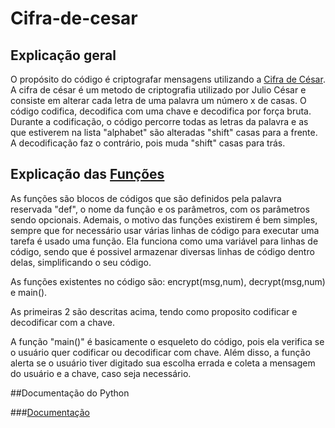 # Cifra-de-cesar

## Explicação geral

O propósito do código é criptografar mensagens utilizando a [Cifra de César](https://pt.wikipedia.org/wiki/Cifra_de_C%C3%A9sar). A cifra de césar é um metodo de criptografia utilizado por Julio César e consiste em alterar cada letra de uma palavra um número x de casas.
O código codifica, decodifica com uma chave e decodifica por força bruta.
Durante a codificação, o código percorre todas as letras da palavra e as que estiverem na lista "alphabet" são alteradas "shift" casas para a frente.
A decodificação faz o contrário, pois muda "shift" casas para trás.

## Explicação das [Funções](https://docs.python.org/pt-br/3.10/tutorial/controlflow.html#defining-functions)
As funções são blocos de códigos que são definidos pela palavra reservada "def", o nome da função e os parâmetros, com os parâmetros sendo opcionais. Ademais, o motivo das funções existirem é bem simples, sempre que for necessário usar várias linhas de código para executar uma tarefa é usado uma função. Ela funciona como uma variável para linhas de código, sendo que é possivel armazenar diversas linhas de código dentro delas, simplificando o seu código.

As funções existentes no código são: encrypt(msg,num), decrypt(msg,num) e main().

As primeiras 2 são descritas acima, tendo como proposito codificar e decodificar com a chave.

A função "main()" é basicamente o esqueleto do código, pois ela verifica se o usuário quer codificar ou decodificar com chave. Além disso, a função alerta se o usuário tiver digitado sua escolha errada e coleta a mensagem do usuário e a chave, caso seja necessário.

##Documentação do Python

###[Documentação](https://docs.python.org/pt-br/3.10/tutorial)
